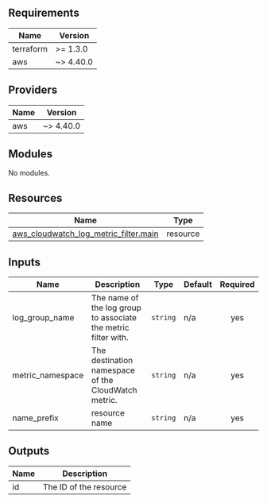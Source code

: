[comment]: # (BEGIN_TF_DOCS)

## Requirements

| Name | Version |
|------|---------|
| terraform | >= 1.3.0 |
| aws | ~> 4.40.0 |

## Providers

| Name | Version |
|------|---------|
| aws | ~> 4.40.0 |

## Modules

No modules.

## Resources

| Name | Type |
|------|------|
| [aws_cloudwatch_log_metric_filter.main](https://registry.terraform.io/providers/hashicorp/aws/latest/docs/resources/cloudwatch_log_metric_filter) | resource |

## Inputs

| Name | Description | Type | Default | Required |
|------|-------------|------|---------|:--------:|
| log\_group\_name | The name of the log group to associate the metric filter with. | `string` | n/a | yes |
| metric\_namespace | The destination namespace of the CloudWatch metric. | `string` | n/a | yes |
| name\_prefix | resource name | `string` | n/a | yes |

## Outputs

| Name | Description |
|------|-------------|
| id | The ID of the resource |

[comment]: # (END_TF_DOCS)